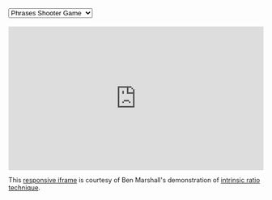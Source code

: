 
<style>
.iframe-container {
  overflow: hidden;
  padding-top: 56.25%;
  position: relative;
}

.iframe-container iframe {
   border: 0;
   height: 100%;
   left: 0;
   position: absolute;
   top: 0;
   width: 100%;
}

// Demo styles


.mainContainer {
  background: url('https://benmarshall.me/wp-content/uploads/2018/08/background.gif');
  font-family: 'Lora', serif;
  font-size: 16px;
  line-height: 1.3;
  margin: 1rem 0;
  text-align: center;
}

/***
h1,
p {
  margin-bottom: 2rem;
}

h1 {
  font-family: 'Poppins', sans-serif;
  font-size: 1.7rem;
}

a {
  color: #31c1ef;
  text-decoration: none;
}

***/


.wrapper {
  background-color: #fff;
  border-radius: 1rem;
  margin: 0 auto;
  max-width: 1020px;
  padding: 2rem;
  width: 100%;
}

</style>

<!--<div class="mainContainer">
<div class="wrapper">-->
<select name="" id="list" onclick="loadFrame()">
    <option value="shooter">Phrases Shooter Game</option>
    <option value="matching">Phrases matching game</option>
  </select>
  <br><br>
    
  <div class="iframe-container">
    <iframe id="ifrm" src="https://www.cram.com/flashcards/games/jewel/english-spanish-translations-11085554">
  <p>Your browser does not support iframes.</p>
  </iframe>
  </div>
  
   <p style="font-size:90%;">This <a href="https://benmarshall.me/responsive-iframes/">responsive iframe</a> is courtesy of Ben Marshall's demonstration of <a href="https://benmarshall.me/resize-videos-proportionally-intrinsic-ratios/">intrinsic ratio technique</a>.</p>
<!--</div>
</div>-->

<script>
function loadFrame() {
  let e = document.getElementById("list");
  let url = e.options[e.selectedIndex].value;
  
  if (url == "shooter"){
  let gameUrl = "https://www.cram.com/flashcards/games/stellar-speller/english-spanish-translations-11085554";
  document.getElementById("ifrm").src = gameUrl;
  }
  
  if (url == "matching"){
  let gameUrl = "https://www.cram.com/flashcards/games/jewel/english-spanish-translations-11085554";
  document.getElementById("ifrm").src = gameUrl;
  }
  
  //document.getElementById("myFrame").src = url;
}
</script>
